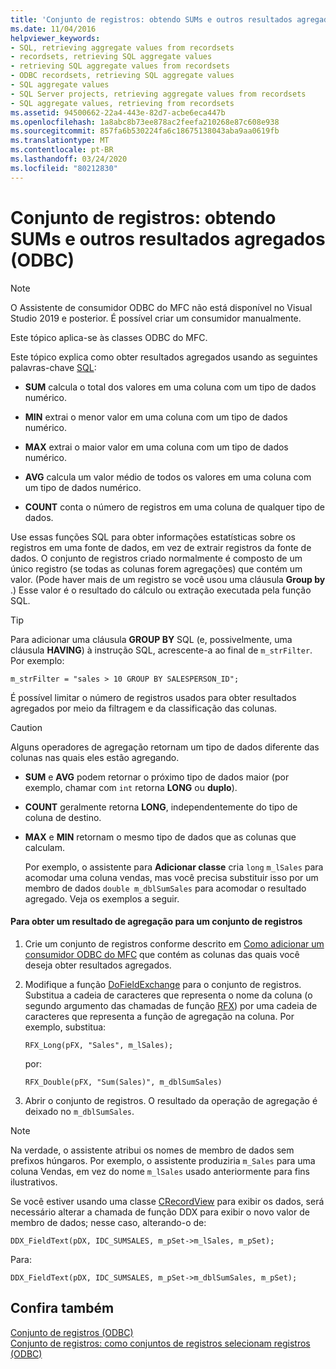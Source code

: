 ```yaml
---
title: 'Conjunto de registros: obtendo SUMs e outros resultados agregados (ODBC)'
ms.date: 11/04/2016
helpviewer_keywords:
- SQL, retrieving aggregate values from recordsets
- recordsets, retrieving SQL aggregate values
- retrieving SQL aggregate values from recordsets
- ODBC recordsets, retrieving SQL aggregate values
- SQL aggregate values
- SQL Server projects, retrieving aggregate values from recordsets
- SQL aggregate values, retrieving from recordsets
ms.assetid: 94500662-22a4-443e-82d7-acbe6eca447b
ms.openlocfilehash: 1a8abc8b73ee878ac2feefa210268e87c608e938
ms.sourcegitcommit: 857fa6b530224fa6c18675138043aba9aa0619fb
ms.translationtype: MT
ms.contentlocale: pt-BR
ms.lasthandoff: 03/24/2020
ms.locfileid: "80212830"
---
```

# <a name="recordset-obtaining-sums-and-other-aggregate-results-odbc"></a>Conjunto de registros: obtendo SUMs e outros resultados agregados (ODBC)

> [!NOTE]
> O Assistente de consumidor ODBC do MFC não está disponível no Visual Studio 2019 e posterior. É possível criar um consumidor manualmente.

Este tópico aplica-se às classes ODBC do MFC.

Este tópico explica como obter resultados agregados usando as seguintes palavras-chave [SQL](../../data/odbc/sql.md):

- **SUM** calcula o total dos valores em uma coluna com um tipo de dados numérico.

- **MIN** extrai o menor valor em uma coluna com um tipo de dados numérico.

- **MAX** extrai o maior valor em uma coluna com um tipo de dados numérico.

- **AVG** calcula um valor médio de todos os valores em uma coluna com um tipo de dados numérico.

- **COUNT** conta o número de registros em uma coluna de qualquer tipo de dados.

Use essas funções SQL para obter informações estatísticas sobre os registros em uma fonte de dados, em vez de extrair registros da fonte de dados. O conjunto de registros criado normalmente é composto de um único registro (se todas as colunas forem agregações) que contém um valor. (Pode haver mais de um registro se você usou uma cláusula **Group by** .) Esse valor é o resultado do cálculo ou extração executada pela função SQL.

> [!TIP]
>  Para adicionar uma cláusula **GROUP BY** SQL (e, possivelmente, uma cláusula **HAVING**) à instrução SQL, acrescente-a ao final de `m_strFilter`. Por exemplo:

```
m_strFilter = "sales > 10 GROUP BY SALESPERSON_ID";
```

É possível limitar o número de registros usados para obter resultados agregados por meio da filtragem e da classificação das colunas.

> [!CAUTION]
>  Alguns operadores de agregação retornam um tipo de dados diferente das colunas nas quais eles estão agregando.

- **SUM** e **AVG** podem retornar o próximo tipo de dados maior (por exemplo, chamar com `int` retorna **LONG** ou **duplo**).

- **COUNT** geralmente retorna **LONG**, independentemente do tipo de coluna de destino.

- **MAX** e **MIN** retornam o mesmo tipo de dados que as colunas que calculam.

     Por exemplo, o assistente para **Adicionar classe** cria `long` `m_lSales` para acomodar uma coluna vendas, mas você precisa substituir isso por um membro de dados `double m_dblSumSales` para acomodar o resultado agregado. Veja os exemplos a seguir.

#### <a name="to-obtain-an-aggregate-result-for-a-recordset"></a>Para obter um resultado de agregação para um conjunto de registros

1. Crie um conjunto de registros conforme descrito em [Como adicionar um consumidor ODBC do MFC](../../mfc/reference/adding-an-mfc-odbc-consumer.md) que contém as colunas das quais você deseja obter resultados agregados.

1. Modifique a função [DoFieldExchange](../../mfc/reference/crecordset-class.md#dofieldexchange) para o conjunto de registros. Substitua a cadeia de caracteres que representa o nome da coluna (o segundo argumento das chamadas de função [RFX](../../data/odbc/record-field-exchange-using-rfx.md)) por uma cadeia de caracteres que representa a função de agregação na coluna. Por exemplo, substitua:

    ```
    RFX_Long(pFX, "Sales", m_lSales);
    ```

     por:

    ```
    RFX_Double(pFX, "Sum(Sales)", m_dblSumSales)
    ```

1. Abrir o conjunto de registros. O resultado da operação de agregação é deixado no `m_dblSumSales`.

> [!NOTE]
>  Na verdade, o assistente atribui os nomes de membro de dados sem prefixos húngaros. Por exemplo, o assistente produziria `m_Sales` para uma coluna Vendas, em vez do nome `m_lSales` usado anteriormente para fins ilustrativos.

Se você estiver usando uma classe [CRecordView](../../mfc/reference/crecordview-class.md) para exibir os dados, será necessário alterar a chamada de função DDX para exibir o novo valor de membro de dados; nesse caso, alterando-o de:

```
DDX_FieldText(pDX, IDC_SUMSALES, m_pSet->m_lSales, m_pSet);
```

Para:

```
DDX_FieldText(pDX, IDC_SUMSALES, m_pSet->m_dblSumSales, m_pSet);
```

## <a name="see-also"></a>Confira também

[Conjunto de registros (ODBC)](../../data/odbc/recordset-odbc.md)<br/>
[Conjunto de registros: como conjuntos de registros selecionam registros (ODBC)](../../data/odbc/recordset-how-recordsets-select-records-odbc.md)
